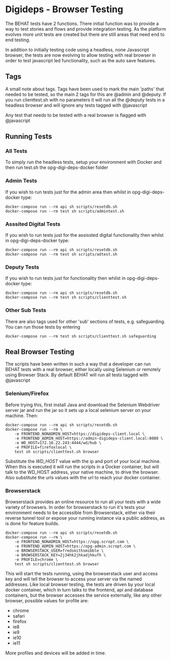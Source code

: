 # Digideps - Browser Testing

The BEHAT tests have 2 functions. There initial function was to provide a way to test 
stories and flows and provide integration testing. As the platform evolves more unit tests 
are created but there are still areas that need end to end testing.

In addition to initially testing code using a headless, none Javascript browser, the 
tests are now evolving to allow testing with real browser in order to test javascript 
led functionality, such as the auto save features.

## Tags
A small note about tags. Tags have been used to mark the main 'paths' that needed to 
be tested, so the main 2 tags for this are @admin and @deputy. If you run clienttest.sh 
with no parameters it will run all the @deputy tests in a headless browser and will 
ignore any tests tagged with @javascript

Any test that needs to be tested with a real browser is flagged with @javascript

## Running Tests

### All Tests
To simply run the headless tests, setup your environment with Docker and then run test.sh 
the opg-digi-deps-docker folder

### Admin Tests
If you wish to run tests just for the admin area then whilst in opg-digi-deps-docker type:

    docker-compose run --rm api sh scripts/resetdb.sh
    docker-compose run --rm test sh scripts/admintest.sh

### Asssited Digital Tests
If you wish to run tests just for the assissted digital functionality then whilst in opg-digi-deps-docker type:

    docker-compose run --rm api sh scripts/resetdb.sh
    docker-compose run --rm test sh scripts/adtest.sh

### Deputy Tests
If you wish to run tests just for functionality then whilst in opg-digi-deps-docker type:

    docker-compose run --rm api sh scripts/resetdb.sh
    docker-compose run --rm test sh scripts/clienttest.sh

### Other Sub Tests
There are also tags used for other 'sub' sections of tests, e.g. safeguarding. You can run those tests 
by entering 

    docker-compose run --rm test sh scripts/clienttest.sh safeguarding
    
## Real Browser Testing

The scripts have been written in such a way that a developer can run BEHAT tests with a 
real browser, either locally using Selenium or remotely using Browser Stack. By default BEHAT will 
run all tests tagged with @javascript

### Selenium/Firefox

Before trying this, first install Java and download the Selenium Webdriver server jar 
and run the jar so it sets up a local selenium server on your machine. Then: 
    
    docker-compose run --rm api sh scripts/resetdb.sh
    docker-compose run --rm \
        -e FRONTEND_NONADMIN_HOST=https://digideps-client.local \
        -e FRONTEND_ADMIN_HOST=https://admin-digideps-client.local:8080 \
        -e WD_HOST=172.16.22.243:4444/wd/hub \
        -e PROFILE=firefoxlocal \
        test sh scripts/clienttest.sh browser
        
Substitute the *WD_HOST* value with the ip and port of your local machine. When this is 
executed it will run the scripts in a Docker container, but will talk to the WD_HOST 
address, your native machine, to drive the browser. Also substitute the urls values 
with the url to reach your docker container.

### Browserstack
Browserstack provides an online resource to run all your tests with a wide variety of 
browsers. In order for browserstack to run it's tests your environment needs to be 
accessible from Browserstack, either via their reverse tunnel tool or expose your 
running instance via a public address, as is done for feature builds.

    docker-compose run --rm api sh scripts/resetdb.sh
    docker-compose run --rm \
        -e FRONTEND_NONADMIN_HOST=https://opg.scropt.com \
        -e FRONTEND_ADMIN_HOST=https://opg-admin.scropt.com \
        -e BROWSERSTACK_USER=fredsmithsmibble \
        -e BROWSERSTACK_KEY=2j34hk2jhkadjhkufh \
        -e PROFILE=chrome \
        test sh scripts/clienttest.sh browser

This will start the tests running, using the browserstack user and access key and will tell 
the browser to access your server via the named addresses. Like local browser testing, the 
tests are driven by your local docker container, which in turn talks to the frontend, api 
and database containers, but the browser accesses the service externally, like any other 
browser, possible values for profile are:

* chrome
* safari
* firefox
* ie8
* ie9
* ie10
* ie11

More profiles and devices will be added in time.
